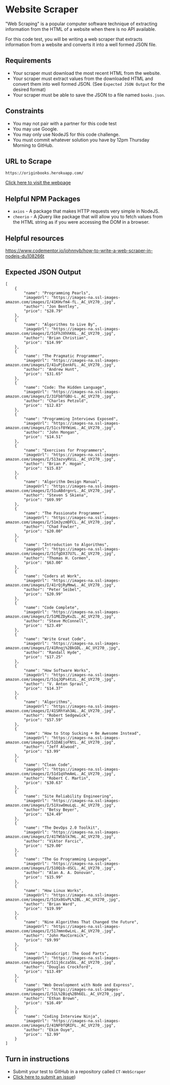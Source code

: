# Website Scraper

"Web Scraping" is a popular computer software technique of extracting information from the HTML of a website when there is no API available.

For this code test, you will be writing a web scraper that extracts information from a website and converts it into a well formed JSON file.

## Requirements
- Your scraper must download the most recent HTML from the website.
- Your scraper must extract values from the downloaded HTML and convert them into well formed JSON. (See `Expected JSON Output` for the desired format)
- Your scraper must be able to save the JSON to a file named `books.json`.

## Constraints
- You may not pair with a partner for this code test
- You may use Google.
- You may only use NodeJS for this code challenge.
- You must commit whatever solution you have by 12pm Thursday Morning to GitHub.

## URL to Scrape
```
https://originbooks.herokuapp.com/
```
[Click here to visit the webpage](https://originbooks.herokuapp.com)

## Helpful NPM Packages
* `axios` - A package that makes HTTP requests very simple in NodeJS.
* `cheerio` - A jQuery like package that will allow you to fetch values from the HTML string as if you were accessing the DOM in a browser.

## Helpful resources
https://www.codementor.io/johnnyb/how-to-write-a-web-scraper-in-nodejs-du108266t

## Expected JSON Output
```
[
    {
        "name": "Programming Pearls",
        "imageUrl": "https://images-na.ssl-images-amazon.com/images/I/41KHvfm4-fL._AC_UY270_.jpg",
        "author": "Jon Bentley",
        "price": "$28.79"
    },
    {
        "name": "Algorithms to Live By",
        "imageUrl": "https://images-na.ssl-images-amazon.com/images/I/51FhJXhhK6L._AC_UY270_.jpg",
        "author": "Brian Christian",
        "price": "$14.99"
    },
    {
        "name": "The Pragmatic Programmer",
        "imageUrl": "https://images-na.ssl-images-amazon.com/images/I/41uPjEenkFL._AC_UY270_.jpg",
        "author": "Andrew Hunt",
        "price": "$31.65"
    },
    {
        "name": "Code: The Hidden Language",
        "imageUrl": "https://images-na.ssl-images-amazon.com/images/I/31Fb8fGBU-L._AC_UY270_.jpg",
        "author": "Charles Petzold",
        "price": "$12.83"
    },
    {
        "name": "Programming Interviews Exposed",
        "imageUrl": "https://images-na.ssl-images-amazon.com/images/I/51csf0YWimL._AC_UY270_.jpg",
        "author": "John Mongan",
        "price": "$14.51"
    },
    {
        "name": "Exercises for Programmers",
        "imageUrl": "https://images-na.ssl-images-amazon.com/images/I/513azvyRViL._AC_UY270_.jpg",
        "author": "Brian P. Hogan",
        "price": "$15.83"
    },
    {
        "name": "Algorithm Design Manual",
        "imageUrl": "https://images-na.ssl-images-amazon.com/images/I/51uABdrgnrL._AC_UY270_.jpg",
        "author": "Steven S Skiena",
        "price": "$69.99"
    },
    {
        "name": "The Passionate Programmer",
        "imageUrl": "https://images-na.ssl-images-amazon.com/images/I/51m3yzmDFCL._AC_UY270_.jpg",
        "author": "Chad Fowler",
        "price": "$20.00"
    },
    {
        "name": "Introduction to Algorithms",
        "imageUrl": "https://images-na.ssl-images-amazon.com/images/I/51fgDX37U7L._AC_UY270_.jpg",
        "author": "Thomas H. Cormen",
        "price": "$63.00"
    },
    {
        "name": "Coders at Work",
        "imageUrl": "https://images-na.ssl-images-amazon.com/images/I/41rQjRyMmwL._AC_UY270_.jpg",
        "author": "Peter Seibel",
        "price": "$20.99"
    },
    {
        "name": "Code Complete",
        "imageUrl": "https://images-na.ssl-images-amazon.com/images/I/51MEZDyKvZL._AC_UY270_.jpg",
        "author": "Steve McConnell",
        "price": "$23.49"
    },
    {
        "name": "Write Great Code",
        "imageUrl": "https://images-na.ssl-images-amazon.com/images/I/41Rnqj%2BkGDL._AC_UY270_.jpg",
        "author": "Randall Hyde",
        "price": "$17.25"
    },
    {
        "name": "How Software Works",
        "imageUrl": "https://images-na.ssl-images-amazon.com/images/I/51qJQPs4tzL._AC_UY270_.jpg",
        "author": "V. Anton Spraul",
        "price": "$14.37"
    },
    {
        "name": "Algorithms",
        "imageUrl": "https://images-na.ssl-images-amazon.com/images/I/41SRhYah3AL._AC_UY270_.jpg",
        "author": "Robert Sedgewick",
        "price": "$57.59"
    },
    {
        "name": "How to Stop Sucking + Be Awesome Instead",
        "imageUrl": "https://images-na.ssl-images-amazon.com/images/I/51DAEjoFNtL._AC_UY270_.jpg",
        "author": "Jeff Atwood",
        "price": "$3.99"
    },
    {
        "name": "Clean Code",
        "imageUrl": "https://images-na.ssl-images-amazon.com/images/I/51d1qVhmAmL._AC_UY270_.jpg",
        "author": "Robert C. Martin",
        "price": "$30.63"
    },
    {
        "name": "Site Reliability Engineering",
        "imageUrl": "https://images-na.ssl-images-amazon.com/images/I/51XswOmuLqL._AC_UY270_.jpg",
        "author": "Betsy Beyer",
        "price": "$24.49"
    },
    {
        "name": "The DevOps 2.0 Toolkit",
        "imageUrl": "https://images-na.ssl-images-amazon.com/images/I/41TWSblk7HL._AC_UY270_.jpg",
        "author": "Viktor Farcic",
        "price": "$29.00"
    },
    {
        "name": "The Go Programming Language",
        "imageUrl": "https://images-na.ssl-images-amazon.com/images/I/510Qib-dSCL._AC_UY270_.jpg",
        "author": "Alan A. A. Donovan",
        "price": "$15.99"
    },
    {
        "name": "How Linux Works",
        "imageUrl": "https://images-na.ssl-images-amazon.com/images/I/51Xx8GvPL%2BL._AC_UY270_.jpg",
        "author": "Brian Ward",
        "price": "$19.99"
    },
    {
        "name": "Nine Algorithms That Changed the Future",
        "imageUrl": "https://images-na.ssl-images-amazon.com/images/I/517mmn6wLnL._AC_UY270_.jpg",
        "author": "John MacCormick",
        "price": "$9.99"
    },
    {
        "name": "JavaScript: The Good Parts",
        "imageUrl": "https://images-na.ssl-images-amazon.com/images/I/511j6cza5bL._AC_UY270_.jpg",
        "author": "Douglas Crockford",
        "price": "$13.49"
    },
    {
        "name": "Web Development with Node and Express",
        "imageUrl": "https://images-na.ssl-images-amazon.com/images/I/51L%2Biq%2Bh6EL._AC_UY270_.jpg",
        "author": "Ethan Brown",
        "price": "$16.49"
    },
    {
        "name": "Coding Interview Ninja",
        "imageUrl": "https://images-na.ssl-images-amazon.com/images/I/41NF0fQRIFL._AC_UY270_.jpg",
        "author": "Ekim Ouye",
        "price": "$2.99"
    }
]
```

## Turn in instructions
- Submit your test to GitHub in a repository called `CT-WebScraper`
- [Click here to submit an issue](https://www.github.com/OriginCodeAcademy/2016-CW-SpringCohort/issues/new?title=CT-WebScraping&body=1.%20Where%20can%20I%20find%20your%20repository%3F%20(Paste%20the%20url%20of%20your%20repository%20below)%0A%0A2.%20Which%20programming%20language%20did%20you%20use%3F%0A%0A3.%20What%20was%20the%20most%20difficult%20part%20of%20this%20code%20test%3F%0A%0A4.%20What%20feedback%20do%20you%20have%20about%20this%20code%20test%3F))